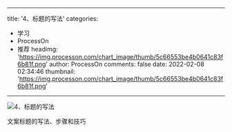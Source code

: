 
---
title: '4、标题的写法'
categories: 
 - 学习
 - ProcessOn
 - 推荐
headimg: 'https://img.processon.com/chart_image/thumb/5c66553be4b0641c83f6b81f.png'
author: ProcessOn
comments: false
date: 2022-02-08 02:34:46
thumbnail: 'https://img.processon.com/chart_image/thumb/5c66553be4b0641c83f6b81f.png'
---

<div>   
<img class="thumb" alt="4、标题的写法" src="https://img.processon.com/chart_image/thumb/5c66553be4b0641c83f6b81f.png" referrerpolicy="no-referrer">
<p>文案标题的写法、步骤和技巧</p>  
</div>
            